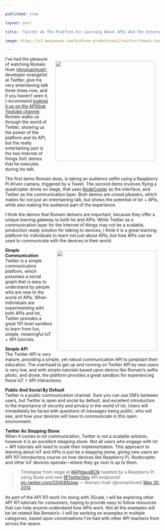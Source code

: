---
published: true
layout: post
title: 'Twitter As The Platform For Learning About APIs And The Internet Of Things'
image: https://s3.amazonaws.com/kinlane-productions2/twitter/romain-huet-twitter-slide-twitter-pulse-of-planet.png
---

<p><a href="http://www.slideshare.net/romainhuet/twitter-apis-connecting-to-the-pulse-of-the-planet"><img style="padding: 15px;" src="https://s3.amazonaws.com/kinlane-productions2/twitter/romain-huet-twitter-slide-twitter-pulse-of-planet.png" alt="" width="325" align="right" /></a>
<p>I&rsquo;ve had the pleasure of watching Romain Huet (<a href="https://twitter.com/romainhuet">@romainhuet</a>), developer evangelist at Twitter, give his very entertaining talk three times now, and if you haven&rsquo;t seen it, I recommend <a href="https://www.youtube.com/watch?v=DkKEZMjFLSQ">looking it up on the APIStrat Youtube channel</a>. Romain walks us through the world of Twitter, showing us the power of the platform and its API, but the really entertaining part is the two Internet of things (Iot) demos that he executes during his talk.
<p>The first demo Romain does, is taking an audience selfie using a Raspberry Pi driven camera, triggered by a Tweet. The second demo involves flying a quadcopter drone on stage, that uses <a href="http://nodecopter.com/">NodeCopter</a>&nbsp;as the&nbsp;interface, and Twitter as the communication layer. Both demos are crowd pleasers, which makes for not just an entertaining talk, but shows the potential of Iot + APIs, while also making the audience part of the experience.
<p>I think the demos that Romain delivers are important, because they offer a unique learnng gateway to both Iot and APIs. While Twitter as a communication layer for the Internet of things may not be a scalable, production ready solution for talking to devices, I think it is a great learning platform for individuals to learn not just about APIs, but how APIs can be used to communicate with the devices in their world.
<p><a href="https://www.youtube.com/watch?v=DkKEZMjFLSQ"><img style="padding: 10px;" src="https://kinlane-productions2.s3.amazonaws.com/api-evangelist-site/blog/romain-apistrat-ams.jpg" alt="" width="325" align="right" /></a>
<p><strong>Simple Communication</strong><br /> Twitter is a simple communication platform, which posseses a social graph that is easy to understand by people who are new to the world of APIs. When individuals are  experimenting with both APIs and Iot, Twitter provides a great 101 level sandbox to learn from fun, simple, meaningful IoT + API tutorials.
<p><strong>Simple API</strong><br /> The Twitter API is very mature, providing a simple, yet robust communication API to jumpstart their education. The overhead to get up and running on Twitter API by new users is very low, and with simple tutorials based upon demos like Romain&rsquo;s selfie photo, and drone, the platform provides a great sandbox for experiencing these IoT + API interactions.
<p><strong>Public And Social By Default</strong><br /> Twitter is a public communication channel. Sure you can use DM&rsquo;s between users, but Twitter is open and social by default, and excellent introduction to the importance of security and privacy in the world of Iot. Users will immediately be faced with questions of messages being public, who will see, and how your devices will have to communicate in this open environment.
<p><strong>Twitter As Stepping Stone</strong><br /> When it comes to Iot communication, Twitter is not a scalable solution, however it is an excellent stepping stone. Not all users who engage with Iot + API tutorials will need to scale their implementation. This approach to learning about IoT and APIs is just be a stepping stone, giving new users an API 101 introductory course on how devices like Raspberry Pi, Nodecopter and other IoT devices operate&mdash;where they go next is up to them.
<blockquote class="twitter-tweet" style="padding-left: 25px;" lang="en">
<p>Timelapse from stage at <a href="https://twitter.com/search?q=%23APIdaysBCN&amp;src=hash">#APIdaysBCN</a> tweeted by a Raspberry Pi using Node and new <a href="https://twitter.com/TwitterDev">@TwitterDev</a> API endpoints! <a href="https://t.co/32hEj85Upw">pic.twitter.com/32hEj85Upw</a>
&mdash; Romain Huet (@romainhuet) <a href="https://twitter.com/romainhuet/statuses/472311449738825728">May 30, 2014</a></blockquote>
<script src="https://platform.twitter.com/widgets.js"></script>
<p>As part of the API 101 work I&rsquo;m doing with 3Scale, I will be exploring other API 101 tutorials for consumers, hoping to provide easy to follow resources that can help anyone understand how APIs work. Not all the examples will be Iot related like Romain&rsquo;s--I will be working on examples in multiple categories, based upon conversations I&rsquo;ve had with other API teachers from across the space.

